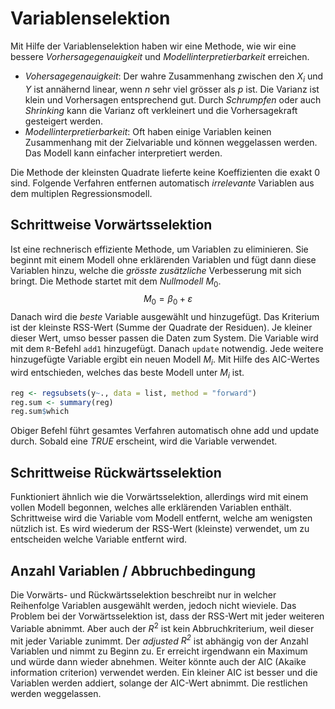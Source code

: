 # Variablenselektion
Mit Hilfe der Variablenselektion haben wir eine Methode, wie wir eine bessere *Vorhersagegenauigkeit* und *Modellinterpretierbarkeit* erreichen.

* *Vohersagegenauigkeit*: Der wahre Zusammenhang zwischen den $X_i$ und $Y$ ist annähernd linear, wenn $n$ sehr viel grösser als $p$ ist. Die Varianz ist klein und Vorhersagen entsprechend gut. Durch *Schrumpfen* oder auch *Shrinking* kann die Varianz oft verkleinert und die Vorhersagekraft gesteigert werden.
* *Modellinterpretierbarkeit*: Oft haben einige Variablen keinen Zusammenhang mit der Zielvariable und können weggelassen werden. Das Modell kann einfacher interpretiert werden.

Die Methode der kleinsten Quadrate lieferte keine Koeffizienten die exakt 0 sind. Folgende Verfahren entfernen automatisch *irrelevante* Variablen aus dem multiplen Regressionsmodell.

## Schrittweise Vorwärtsselektion
Ist eine rechnerisch effiziente Methode, um Variablen zu eliminieren. Sie beginnt mit einem Modell ohne erklärenden Variablen und fügt dann diese Variablen hinzu, welche die *grösste zusätzliche* Verbesserung mit sich bringt. Die Methode startet mit dem *Nullmodell* $M_0$.
$$M_0 = \beta_0 + \varepsilon$$
Danach wird die *beste* Variable ausgewählt und hinzugefügt. Das Kriterium ist der kleinste RSS-Wert (Summe der Quadrate der Residuen). Je kleiner dieser Wert, umso besser passen die Daten zum System. Die Variable wird mit dem `R`-Befehl `add1` hinzugefügt. Danach `update` notwendig. Jede weitere hinzugefügte Variable ergibt ein neuen Modell $M_i$. Mit Hilfe des AIC-Wertes wird entschieden, welches das beste Modell unter $M_i$ ist.

```R
reg <- regsubsets(y~., data = list, method = "forward")
reg.sum <- summary(reg)
reg.sum$which
```
Obiger Befehl führt gesamtes Verfahren automatisch ohne add und update durch. Sobald eine *TRUE* erscheint, wird die Variable verwendet.

## Schrittweise Rückwärtsselektion
Funktioniert ähnlich wie die Vorwärtsselektion, allerdings wird mit einem vollen Modell begonnen, welches alle erklärenden Variablen enthält. Schrittweise wird die Variable vom Modell entfernt, welche am wenigsten nützlich ist. Es wird wiederum der RSS-Wert (kleinste) verwendet, um zu entscheiden welche Variable entfernt wird.

## Anzahl Variablen / Abbruchbedingung
Die Vorwärts- und Rückwärtsselektion beschreibt nur in welcher Reihenfolge Variablen ausgewählt werden, jedoch nicht wieviele. Das Problem bei der Vorwärtsselektion ist, dass der RSS-Wert mit jeder weiteren Variable abnimmt. Aber auch der $R^2$ ist kein Abbruchkriterium, weil dieser mit jeder Variable zunimmt. Der *adjusted $R^2$* ist abhängig von der Anzahl Variablen und nimmt zu Beginn zu. Er erreicht irgendwann ein Maximum und würde dann wieder abnehmen.
Weiter könnte auch der AIC (Akaike information criterion) verwendet werden. Ein kleiner AIC ist besser und die Variablen werden addiert, solange der AIC-Wert abnimmt. Die restlichen werden weggelassen.
